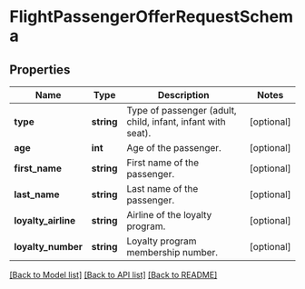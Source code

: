 # FlightPassengerOfferRequestSchema

## Properties
Name | Type | Description | Notes
------------ | ------------- | ------------- | -------------
**type** | **string** | Type of passenger (adult, child, infant, infant with seat). | [optional] 
**age** | **int** | Age of the passenger. | [optional] 
**first_name** | **string** | First name of the passenger. | [optional] 
**last_name** | **string** | Last name of the passenger. | [optional] 
**loyalty_airline** | **string** | Airline of the loyalty program. | [optional] 
**loyalty_number** | **string** | Loyalty program membership number. | [optional] 

[[Back to Model list]](../../README.md#documentation-for-models) [[Back to API list]](../../README.md#documentation-for-api-endpoints) [[Back to README]](../../README.md)

